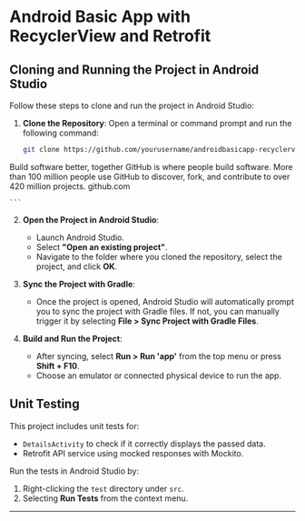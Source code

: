# Android Basic App with RecyclerView and Retrofit

## Cloning and Running the Project in Android Studio

Follow these steps to clone and run the project in Android Studio:

1. **Clone the Repository**:
    Open a terminal or command prompt and run the following command:
    ```bash
    git clone https://github.com/yourusername/androidbasicapp-recyclerview-advanced.git

Build software better, together
GitHub is where people build software. More than 100 million people use GitHub to discover, fork, and contribute to over 420 million projects.
github.com

    ```

2. **Open the Project in Android Studio**:
    - Launch Android Studio.
    - Select **"Open an existing project"**.
    - Navigate to the folder where you cloned the repository, select the project, and click **OK**.

3. **Sync the Project with Gradle**:
    - Once the project is opened, Android Studio will automatically prompt you to sync the project with Gradle files. If not, you can manually trigger it by selecting **File > Sync Project with Gradle Files**.

4. **Build and Run the Project**:
    - After syncing, select **Run > Run 'app'** from the top menu or press **Shift + F10**.
    - Choose an emulator or connected physical device to run the app.

## Unit Testing

This project includes unit tests for:
- `DetailsActivity` to check if it correctly displays the passed data.
- Retrofit API service using mocked responses with Mockito.

Run the tests in Android Studio by:
1. Right-clicking the `test` directory under `src`.
2. Selecting **Run Tests** from the context menu.

---
